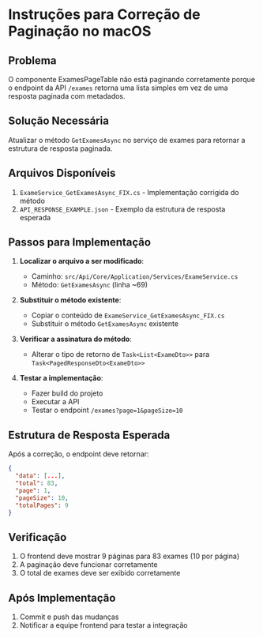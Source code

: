 # Instruções para Correção de Paginação no macOS

## Problema
O componente ExamesPageTable não está paginando corretamente porque o endpoint da API `/exames` retorna uma lista simples em vez de uma resposta paginada com metadados.

## Solução Necessária
Atualizar o método `GetExamesAsync` no serviço de exames para retornar a estrutura de resposta paginada.

## Arquivos Disponíveis
1. `ExameService_GetExamesAsync_FIX.cs` - Implementação corrigida do método
2. `API_RESPONSE_EXAMPLE.json` - Exemplo da estrutura de resposta esperada

## Passos para Implementação

1. **Localizar o arquivo a ser modificado**:
   - Caminho: `src/Api/Core/Application/Services/ExameService.cs`
   - Método: `GetExamesAsync` (linha ~69)

2. **Substituir o método existente**:
   - Copiar o conteúdo de `ExameService_GetExamesAsync_FIX.cs`
   - Substituir o método `GetExamesAsync` existente

3. **Verificar a assinatura do método**:
   - Alterar o tipo de retorno de `Task<List<ExameDto>>` para `Task<PagedResponseDto<ExameDto>>`

4. **Testar a implementação**:
   - Fazer build do projeto
   - Executar a API
   - Testar o endpoint `/exames?page=1&pageSize=10`

## Estrutura de Resposta Esperada
Após a correção, o endpoint deve retornar:
```json
{
  "data": [...],
  "total": 83,
  "page": 1,
  "pageSize": 10,
  "totalPages": 9
}
```

## Verificação
1. O frontend deve mostrar 9 páginas para 83 exames (10 por página)
2. A paginação deve funcionar corretamente
3. O total de exames deve ser exibido corretamente

## Após Implementação
1. Commit e push das mudanças
2. Notificar a equipe frontend para testar a integração